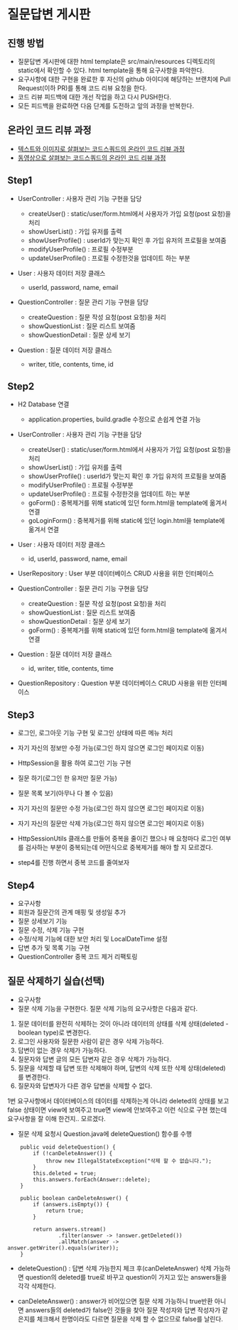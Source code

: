 # 질문답변 게시판
## 진행 방법
* 질문답변 게시판에 대한 html template은 src/main/resources 디렉토리의 static에서 확인할 수 있다. html template을 통해 요구사항을 파악한다.
* 요구사항에 대한 구현을 완료한 후 자신의 github 아이디에 해당하는 브랜치에 Pull Request(이하 PR)를 통해 코드 리뷰 요청을 한다.
* 코드 리뷰 피드백에 대한 개선 작업을 하고 다시 PUSH한다.
* 모든 피드백을 완료하면 다음 단계를 도전하고 앞의 과정을 반복한다.

## 온라인 코드 리뷰 과정
* [텍스트와 이미지로 살펴보는 코드스쿼드의 온라인 코드 리뷰 과정](https://github.com/code-squad/codesquad-docs/blob/master/codereview/README.md)
* [동영상으로 살펴보는 코드스쿼드의 온라인 코드 리뷰 과정](https://youtu.be/a5c9ku-_fok)


## Step1
* UserController : 사용자 관리 기능 구현을 담당
    * createUser() : static/user/form.html에서 사용자가 가입 요청(post 요청)을 처리
    * showUserList() : 가입 유저를 출력
    * showUserProfile() : userId가 맞는지 확인 후 가입 유저의 프로필을 보여줌
    * modifyUserProfile() : 프로필 수정부분
    * updateUserProfile() : 프로필 수정한것을 업데이트 하는 부분

* User : 사용자 데이터 저장 클래스
    * userId, password, name, email

* QuestionController : 질문 관리 기능 구현을 담당
    * createQuestion : 질문 작성 요청(post 요청)을 처리
    * showQuestionList : 질문 리스트 보여줌
    * showQuestionDetail : 질문 상세 보기

* Question : 질문 데이터 저장 클래스
    * writer, title, contents, time, id

## Step2
* H2 Database 연결
    * application.properties, build.gradle 수정으로 손쉽게 연결 가능
* UserController : 사용자 관리 기능 구현을 담당
    * createUser() : static/user/form.html에서 사용자가 가입 요청(post 요청)을 처리
    * showUserList() : 가입 유저를 출력
    * showUserProfile() : userId가 맞는지 확인 후 가입 유저의 프로필을 보여줌
    * modifyUserProfile() : 프로필 수정부분
    * updateUserProfile() : 프로필 수정한것을 업데이트 하는 부분
    * goForm() : 중복제거를 위해 static에 있던 form.html을 template에 옮겨서 연결
    * goLoginForm() : 중복제거를 위해 static에 있던 login.html을 template에 옮겨서 연결

* User : 사용자 데이터 저장 클래스
    * id, userId, password, name, email

* UserRepository : User 부분 데이터베이스 CRUD 사용을 위한 인터페이스

* QuestionController : 질문 관리 기능 구현을 담당
    * createQuestion : 질문 작성 요청(post 요청)을 처리
    * showQuestionList : 질문 리스트 보여줌
    * showQuestionDetail : 질문 상세 보기
    * goForm() : 중복제거를 위해 static에 있던 form.html을 template에 옮겨서 연결

* Question : 질문 데이터 저장 클래스
    * id, writer, title, contents, time

* QuestionRepository : Question 부분 데이터베이스 CRUD 사용을 위한 인터페이스

## Step3
* 로그인, 로그아웃 기능 구현 및 로그인 상태에 따른 메뉴 처리
* 자기 자신의 정보만 수정 가능(로그인 하지 않으면 로그인 페이지로 이동)
* HttpSession을 활용 하여 로그인 기능 구현

* 질문 하기(로그인 한 유저만 질문 가능)
* 질문 목록 보기(아무나 다 볼 수 있음)
* 자기 자신의 질문만 수정 가능(로그인 하지 않으면 로그인 페이지로 이동)
* 자기 자신의 질문만 삭제 가능(로그인 하지 않으면 로그인 페이지로 이동)

* HttpSessionUtils 클래스를 만들어 중복을 줄이긴 했으나
매 요청마다 로그인 여부를 검사하는 부분이 중복되는데 어떤식으로 중복제거를 해야 할 지 모르겠다.

* step4를 진행 하면서 중복 코드를 줄여보자

## Step4
* 요구사항
* 회원과 질문간의 관계 매핑 및 생성일 추가
* 질문 상세보기 기능
* 질문 수정, 삭제 기능 구현
* 수정/삭제 기능에 대한 보안 처리 및 LocalDateTime 설정
* 답변 추가 및 목록 기능 구현
* QuestionController 중복 코드 제거 리팩토링

## 질문 삭제하기 실습(선택)
* 요구사항
* 질문 삭제 기능을 구현한다. 질문 삭제 기능의 요구사항은 다음과 같다.
1. 질문 데이터를 완전히 삭제하는 것이 아니라 데이터의 상태를 삭제 상태(deleted - boolean type)로 변경한다.
2. 로그인 사용자와 질문한 사람이 같은 경우 삭제 가능하다.
3. 답변이 없는 경우 삭제가 가능하다.
4. 질문자와 답변 글의 모든 답변자 같은 경우 삭제가 가능하다.
5. 질문을 삭제할 때 답변 또한 삭제해야 하며, 답변의 삭제 또한 삭제 상태(deleted)를 변경한다.
6. 질문자와 답변자가 다른 경우 답변을 삭제할 수 없다.

1번 요구사항에서 데이터베이스의 데이터를 삭제하는게 아니라 deleted의 상태를 보고 
false 상태이면 view에 보여주고 true면 view에 안보여주고 이런 식으로 구현 했는데 
요구사항을 잘 이해 한건지.. 모르겠다.

* 질문 삭제 요청시 Question.java에 deleteQuestion() 함수를 수행
``` 
    public void deleteQuestion() {
        if (!canDeleteAnswer()) {
            throw new IllegalStateException("삭제 할 수 없습니다.");
        }
        this.deleted = true;
        this.answers.forEach(Answer::delete);
    }

    public boolean canDeleteAnswer() {
        if (answers.isEmpty()) {
            return true;
        }

        return answers.stream()
                .filter(answer -> !answer.getDeleted())
                .allMatch(answer -> answer.getWriter().equals(writer));
    }
```
* deleteQuestion() : 답변 삭제 가능한지 체크 후(canDeleteAnswer) 삭제 가능하면 question의 deleted를 true로 바꾸고 question이 가지고 있는 answers들을 각각 삭제한다.  

* canDeleteAnswer() : answer가 비어있으면 질문 삭제 가능하니 true반환 아니면
answers들의 deleted가 false인 것들을 찾아 질문 작성자와 답변 작성자가 같은지를 체크해서
한명이라도 다르면 질문을 삭제 할 수 없으므로 false를 날린다.